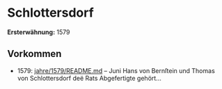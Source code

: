 # Schlottersdorf

**Ersterwähnung:** 1579

## Vorkommen
- 1579: [jahre/1579/README.md](../jahre/1579/README.md) – Juni
Hans von Bernſtein und Thomas von Schlottersdorf deë
Rats Abgefertigte gehört...
